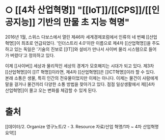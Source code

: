 # ○ [[4차 산업혁명]] **"[[IoT]]/[[CPS]]/[[인공지능]] 기반의 만물 초 지능 혁명"**  
2016년 1월, 스위스 다보스에서 열린 제46차 세계경제포럼에서 인류의 네 번째 [[산업혁명]]이 최초로 언급되었다.
'인더스트리 4.0'이란 이름으로 제4차 [[산업혁명]]을 주도하고 있는 독일은 '기술의 진보로 [[IT]]와 설비가 만나서 사이버 물리 시스템으로 들어가 버렸다'고 정의하고 있다.  
  
이제 [[사이버]] 세상과 물리적인 세상의 경계가 모호해지는 시대가 되고 있다.
제3차 [[산업혁명]]이 [[IT 혁명]]이라면, 제4차 [[산업혁명]]은 [[ICT혁명]]이라 할 수 있다.
본래 소통은 생물, 특히 인간의 전유물이었지만 이제는 아니다.
이제는 물건이 사람에게 말을 걸거나 물건끼리 다양한 소통 방법을 찾아가고 있다.
점점 일상생활에서 제[[4차 산업혁명]]이 몰고 오는 변화를 체감할 수 있게 된다.
# 출처
[[데이터/2. Organize 영구노트/2 - 3. Resource 자료/산업 혁명/1차 ~ 4차 산업혁명 요약]]